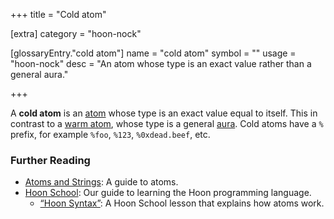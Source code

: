 +++
title = "Cold atom"

[extra]
category = "hoon-nock"

[glossaryEntry."cold atom"]
name = "cold atom"
symbol = ""
usage = "hoon-nock"
desc = "An atom whose type is an exact value rather than a general aura."

+++

A **cold atom** is an [atom](/reference/glossary/atom) whose type is an exact
value equal to itself. This in contrast to a [warm
atom](/reference/glossary/warm-atom), whose type is a general
[aura](/reference/glossary/aura). Cold atoms have a `%` prefix, for example
`%foo`, `%123`, `%0xdead.beef`, etc.

### Further Reading

- [Atoms and Strings](/reference/hoon/rune/constants): A guide to atoms.
- [Hoon School](/guides/core/hoon-school/): Our guide to learning the Hoon
  programming language.
  - [“Hoon Syntax”](/guides/core/hoon-school/B-syntax#nouns): A Hoon School
    lesson that explains how atoms work.
